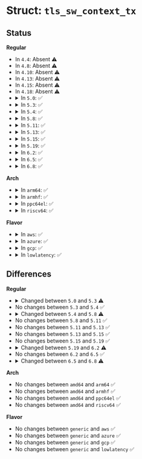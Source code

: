 # Struct: <code>tls_sw_context_tx</code>

## Status
<b>Regular</b>
<ul>
<li>
In <code>4.4</code>: Absent ⚠️
</li>
<li>
In <code>4.8</code>: Absent ⚠️
</li>
<li>
In <code>4.10</code>: Absent ⚠️
</li>
<li>
In <code>4.13</code>: Absent ⚠️
</li>
<li>
In <code>4.15</code>: Absent ⚠️
</li>
<li>
In <code>4.18</code>: Absent ⚠️
</li>
<li>
<details>
<summary>In <code>5.0</code>: ✅</summary>

```c
struct tls_sw_context_tx {
    struct crypto_aead *aead_send;
    struct crypto_wait async_wait;
    struct tx_work tx_work;
    struct tls_rec *open_rec;
    struct list_head tx_list;
    atomic_t encrypt_pending;
    int async_notify;
    long unsigned int tx_bitmask;
};
```
</details>
</li>
<li>
<details>
<summary>In <code>5.3</code>: ✅</summary>

```c
struct tls_sw_context_tx {
    struct crypto_aead *aead_send;
    struct crypto_wait async_wait;
    struct tx_work tx_work;
    struct tls_rec *open_rec;
    struct list_head tx_list;
    atomic_t encrypt_pending;
    int async_notify;
    int async_capable;
    long unsigned int tx_bitmask;
};
```
</details>
</li>
<li>
<details>
<summary>In <code>5.4</code>: ✅</summary>

```c
struct tls_sw_context_tx {
    struct crypto_aead *aead_send;
    struct crypto_wait async_wait;
    struct tx_work tx_work;
    struct tls_rec *open_rec;
    struct list_head tx_list;
    atomic_t encrypt_pending;
    int async_notify;
    int async_capable;
    long unsigned int tx_bitmask;
};
```
</details>
</li>
<li>
<details>
<summary>In <code>5.8</code>: ✅</summary>

```c
struct tls_sw_context_tx {
    struct crypto_aead *aead_send;
    struct crypto_wait async_wait;
    struct tx_work tx_work;
    struct tls_rec *open_rec;
    struct list_head tx_list;
    atomic_t encrypt_pending;
    spinlock_t encrypt_compl_lock;
    int async_notify;
    u8 async_capable;
    long unsigned int tx_bitmask;
};
```
</details>
</li>
<li>
<details>
<summary>In <code>5.11</code>: ✅</summary>

```c
struct tls_sw_context_tx {
    struct crypto_aead *aead_send;
    struct crypto_wait async_wait;
    struct tx_work tx_work;
    struct tls_rec *open_rec;
    struct list_head tx_list;
    atomic_t encrypt_pending;
    spinlock_t encrypt_compl_lock;
    int async_notify;
    u8 async_capable;
    long unsigned int tx_bitmask;
};
```
</details>
</li>
<li>
<details>
<summary>In <code>5.13</code>: ✅</summary>

```c
struct tls_sw_context_tx {
    struct crypto_aead *aead_send;
    struct crypto_wait async_wait;
    struct tx_work tx_work;
    struct tls_rec *open_rec;
    struct list_head tx_list;
    atomic_t encrypt_pending;
    spinlock_t encrypt_compl_lock;
    int async_notify;
    u8 async_capable;
    long unsigned int tx_bitmask;
};
```
</details>
</li>
<li>
<details>
<summary>In <code>5.15</code>: ✅</summary>

```c
struct tls_sw_context_tx {
    struct crypto_aead *aead_send;
    struct crypto_wait async_wait;
    struct tx_work tx_work;
    struct tls_rec *open_rec;
    struct list_head tx_list;
    atomic_t encrypt_pending;
    spinlock_t encrypt_compl_lock;
    int async_notify;
    u8 async_capable;
    long unsigned int tx_bitmask;
};
```
</details>
</li>
<li>
<details>
<summary>In <code>5.19</code>: ✅</summary>

```c
struct tls_sw_context_tx {
    struct crypto_aead *aead_send;
    struct crypto_wait async_wait;
    struct tx_work tx_work;
    struct tls_rec *open_rec;
    struct list_head tx_list;
    atomic_t encrypt_pending;
    spinlock_t encrypt_compl_lock;
    int async_notify;
    u8 async_capable;
    long unsigned int tx_bitmask;
};
```
</details>
</li>
<li>
<details>
<summary>In <code>6.2</code>: ✅</summary>

```c
struct tls_sw_context_tx {
    struct crypto_aead *aead_send;
    struct crypto_wait async_wait;
    struct tx_work tx_work;
    struct tls_rec *open_rec;
    struct list_head tx_list;
    atomic_t encrypt_pending;
    spinlock_t encrypt_compl_lock;
    int async_notify;
    u8 async_capable;
    long unsigned int tx_bitmask;
};
```
</details>
</li>
<li>
<details>
<summary>In <code>6.5</code>: ✅</summary>

```c
struct tls_sw_context_tx {
    struct crypto_aead *aead_send;
    struct crypto_wait async_wait;
    struct tx_work tx_work;
    struct tls_rec *open_rec;
    struct list_head tx_list;
    atomic_t encrypt_pending;
    spinlock_t encrypt_compl_lock;
    int async_notify;
    u8 async_capable;
    long unsigned int tx_bitmask;
};
```
</details>
</li>
<li>
<details>
<summary>In <code>6.8</code>: ✅</summary>

```c
struct tls_sw_context_tx {
    struct crypto_aead *aead_send;
    struct crypto_wait async_wait;
    struct tx_work tx_work;
    struct tls_rec *open_rec;
    struct list_head tx_list;
    atomic_t encrypt_pending;
    u8 async_capable;
    long unsigned int tx_bitmask;
};
```
</details>
</li>
</ul>
<b>Arch</b>
<ul>
<li>
<details>
<summary>In <code>arm64</code>: ✅</summary>

```c
struct tls_sw_context_tx {
    struct crypto_aead *aead_send;
    struct crypto_wait async_wait;
    struct tx_work tx_work;
    struct tls_rec *open_rec;
    struct list_head tx_list;
    atomic_t encrypt_pending;
    int async_notify;
    int async_capable;
    long unsigned int tx_bitmask;
};
```
</details>
</li>
<li>
<details>
<summary>In <code>armhf</code>: ✅</summary>

```c
struct tls_sw_context_tx {
    struct crypto_aead *aead_send;
    struct crypto_wait async_wait;
    struct tx_work tx_work;
    struct tls_rec *open_rec;
    struct list_head tx_list;
    atomic_t encrypt_pending;
    int async_notify;
    int async_capable;
    long unsigned int tx_bitmask;
};
```
</details>
</li>
<li>
<details>
<summary>In <code>ppc64el</code>: ✅</summary>

```c
struct tls_sw_context_tx {
    struct crypto_aead *aead_send;
    struct crypto_wait async_wait;
    struct tx_work tx_work;
    struct tls_rec *open_rec;
    struct list_head tx_list;
    atomic_t encrypt_pending;
    int async_notify;
    int async_capable;
    long unsigned int tx_bitmask;
};
```
</details>
</li>
<li>
<details>
<summary>In <code>riscv64</code>: ✅</summary>

```c
struct tls_sw_context_tx {
    struct crypto_aead *aead_send;
    struct crypto_wait async_wait;
    struct tx_work tx_work;
    struct tls_rec *open_rec;
    struct list_head tx_list;
    atomic_t encrypt_pending;
    int async_notify;
    int async_capable;
    long unsigned int tx_bitmask;
};
```
</details>
</li>
</ul>
<b>Flavor</b>
<ul>
<li>
<details>
<summary>In <code>aws</code>: ✅</summary>

```c
struct tls_sw_context_tx {
    struct crypto_aead *aead_send;
    struct crypto_wait async_wait;
    struct tx_work tx_work;
    struct tls_rec *open_rec;
    struct list_head tx_list;
    atomic_t encrypt_pending;
    int async_notify;
    int async_capable;
    long unsigned int tx_bitmask;
};
```
</details>
</li>
<li>
<details>
<summary>In <code>azure</code>: ✅</summary>

```c
struct tls_sw_context_tx {
    struct crypto_aead *aead_send;
    struct crypto_wait async_wait;
    struct tx_work tx_work;
    struct tls_rec *open_rec;
    struct list_head tx_list;
    atomic_t encrypt_pending;
    int async_notify;
    int async_capable;
    long unsigned int tx_bitmask;
};
```
</details>
</li>
<li>
<details>
<summary>In <code>gcp</code>: ✅</summary>

```c
struct tls_sw_context_tx {
    struct crypto_aead *aead_send;
    struct crypto_wait async_wait;
    struct tx_work tx_work;
    struct tls_rec *open_rec;
    struct list_head tx_list;
    atomic_t encrypt_pending;
    int async_notify;
    int async_capable;
    long unsigned int tx_bitmask;
};
```
</details>
</li>
<li>
<details>
<summary>In <code>lowlatency</code>: ✅</summary>

```c
struct tls_sw_context_tx {
    struct crypto_aead *aead_send;
    struct crypto_wait async_wait;
    struct tx_work tx_work;
    struct tls_rec *open_rec;
    struct list_head tx_list;
    atomic_t encrypt_pending;
    int async_notify;
    int async_capable;
    long unsigned int tx_bitmask;
};
```
</details>
</li>
</ul>

## Differences
<b>Regular</b>
<ul>
<li>
<details>
<summary>Changed between <code>5.0</code> and <code>5.3</code> ⚠️</summary>
<ul>
<li>
<b>Field added. </b>
<code>int async_capable</code>
</li>
</ul>
</details>
</li>
<li>
No changes between <code>5.3</code> and <code>5.4</code> ✅
</li>
<li>
<details>
<summary>Changed between <code>5.4</code> and <code>5.8</code> ⚠️</summary>
<ul>
<li>
<b>Field added. </b>
<code>spinlock_t encrypt_compl_lock</code>
</li>
<li>
<b>Field type changed. </b>
<code>int async_capable</code> ➡️ <code>u8 async_capable</code>
</li>
</ul>
</details>
</li>
<li>
No changes between <code>5.8</code> and <code>5.11</code> ✅
</li>
<li>
No changes between <code>5.11</code> and <code>5.13</code> ✅
</li>
<li>
No changes between <code>5.13</code> and <code>5.15</code> ✅
</li>
<li>
No changes between <code>5.15</code> and <code>5.19</code> ✅
</li>
<li>
<details>
<summary>Changed between <code>5.19</code> and <code>6.2</code> ⚠️</summary>
<ul>
<li>
<b>Field type changed. </b>
<code>struct tls_rec *open_rec</code> ➡️ <code>struct tls_rec *open_rec</code>
</li>
</ul>
</details>
</li>
<li>
No changes between <code>6.2</code> and <code>6.5</code> ✅
</li>
<li>
<details>
<summary>Changed between <code>6.5</code> and <code>6.8</code> ⚠️</summary>
<ul>
<li>
<b>Field removed. </b>
<code>spinlock_t encrypt_compl_lock</code>
</li>
<li>
<b>Field removed. </b>
<code>int async_notify</code>
</li>
</ul>
</details>
</li>
</ul>
<b>Arch</b>
<ul>
<li>
No changes between <code>amd64</code> and <code>arm64</code> ✅
</li>
<li>
No changes between <code>amd64</code> and <code>armhf</code> ✅
</li>
<li>
No changes between <code>amd64</code> and <code>ppc64el</code> ✅
</li>
<li>
No changes between <code>amd64</code> and <code>riscv64</code> ✅
</li>
</ul>
<b>Flavor</b>
<ul>
<li>
No changes between <code>generic</code> and <code>aws</code> ✅
</li>
<li>
No changes between <code>generic</code> and <code>azure</code> ✅
</li>
<li>
No changes between <code>generic</code> and <code>gcp</code> ✅
</li>
<li>
No changes between <code>generic</code> and <code>lowlatency</code> ✅
</li>
</ul>
